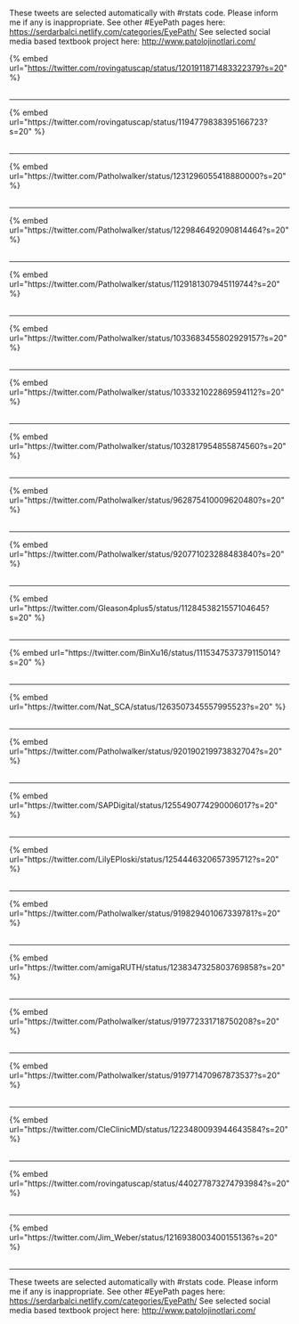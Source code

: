 

These tweets are selected automatically with #rstats code. Please inform me if any is inappropriate.
See other #EyePath pages here: https://serdarbalci.netlify.com/categories/EyePath/ 
See selected social media based textbook project here: http://www.patolojinotlari.com/

{% embed url="https://twitter.com/rovingatuscap/status/1201911871483322379?s=20" %}<br>
<br>
<hr>
{% embed url="https://twitter.com/rovingatuscap/status/1194779838395166723?s=20" %}<br>
<br>
<hr>
{% embed url="https://twitter.com/Patholwalker/status/1231296055418880000?s=20" %}<br>
<br>
<hr>
{% embed url="https://twitter.com/Patholwalker/status/1229846492090814464?s=20" %}<br>
<br>
<hr>
{% embed url="https://twitter.com/Patholwalker/status/1129181307945119744?s=20" %}<br>
<br>
<hr>
{% embed url="https://twitter.com/Patholwalker/status/1033683455802929157?s=20" %}<br>
<br>
<hr>
{% embed url="https://twitter.com/Patholwalker/status/1033321022869594112?s=20" %}<br>
<br>
<hr>
{% embed url="https://twitter.com/Patholwalker/status/1032817954855874560?s=20" %}<br>
<br>
<hr>
{% embed url="https://twitter.com/Patholwalker/status/962875410009620480?s=20" %}<br>
<br>
<hr>
{% embed url="https://twitter.com/Patholwalker/status/920771023288483840?s=20" %}<br>
<br>
<hr>
{% embed url="https://twitter.com/Gleason4plus5/status/1128453821557104645?s=20" %}<br>
<br>
<hr>
{% embed url="https://twitter.com/BinXu16/status/1115347537379115014?s=20" %}<br>
<br>
<hr>
{% embed url="https://twitter.com/Nat_SCA/status/1263507345557995523?s=20" %}<br>
<br>
<hr>
{% embed url="https://twitter.com/Patholwalker/status/920190219973832704?s=20" %}<br>
<br>
<hr>
{% embed url="https://twitter.com/SAPDigital/status/1255490774290006017?s=20" %}<br>
<br>
<hr>
{% embed url="https://twitter.com/LilyEPloski/status/1254446320657395712?s=20" %}<br>
<br>
<hr>
{% embed url="https://twitter.com/Patholwalker/status/919829401067339781?s=20" %}<br>
<br>
<hr>
{% embed url="https://twitter.com/amigaRUTH/status/1238347325803769858?s=20" %}<br>
<br>
<hr>
{% embed url="https://twitter.com/Patholwalker/status/919772331718750208?s=20" %}<br>
<br>
<hr>
{% embed url="https://twitter.com/Patholwalker/status/919771470967873537?s=20" %}<br>
<br>
<hr>
{% embed url="https://twitter.com/CleClinicMD/status/1223480093944643584?s=20" %}<br>
<br>
<hr>
{% embed url="https://twitter.com/rovingatuscap/status/440277873274793984?s=20" %}<br>
<br>
<hr>
{% embed url="https://twitter.com/Jim_Weber/status/1216938003400155136?s=20" %}<br>
<br>
<hr>


These tweets are selected automatically with #rstats code. Please inform me if any is inappropriate.
See other #EyePath pages here: https://serdarbalci.netlify.com/categories/EyePath/ 
See selected social media based textbook project here: http://www.patolojinotlari.com/
